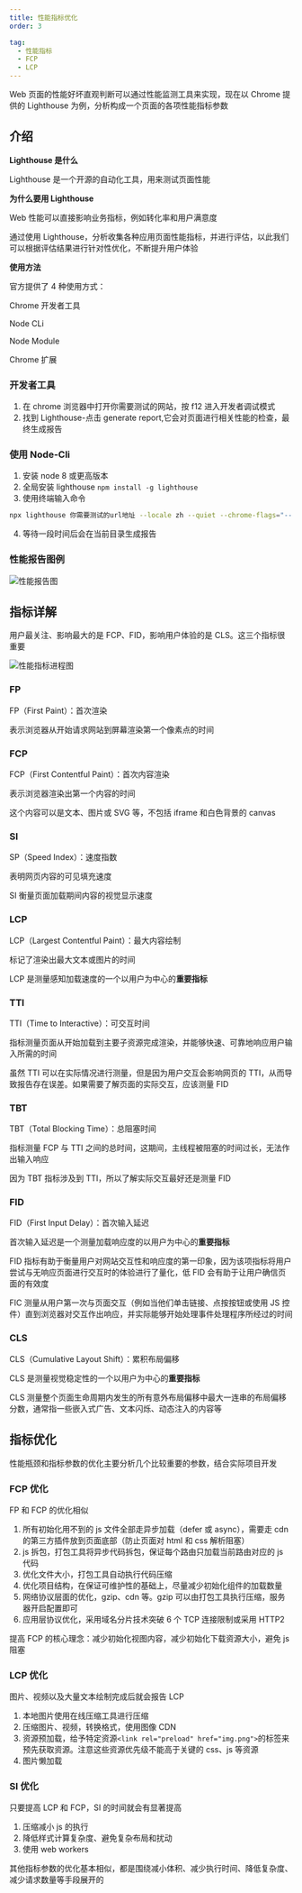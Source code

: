 ```yaml
---
title: 性能指标优化
order: 3

tag:
  - 性能指标
  - FCP
  - LCP
---
```


Web 页面的性能好坏直观判断可以通过性能监测工具来实现，现在以 Chrome 提供的 Lighthouse 为例，分析构成一个页面的各项性能指标参数

## 介绍

**Lighthouse 是什么**

Lighthouse 是一个开源的自动化工具，用来测试页面性能

**为什么要用 Lighthouse**

Web 性能可以直接影响业务指标，例如转化率和用户满意度

通过使用 Lighthouse，分析收集各种应用页面性能指标，并进行评估，以此我们可以根据评估结果进行针对性优化，不断提升用户体验

**使用方法**

官方提供了 4 种使用方式：

Chrome 开发者工具

Node CLi

Node Module

Chrome 扩展

### 开发者工具

1. 在 chrome 浏览器中打开你需要测试的网站，按 f12 进入开发者调试模式
2. 找到 Lighthouse-点击 generate report,它会对页面进行相关性能的检查，最终生成报告

### 使用 Node-Cli

1. 安装 node 8 或更高版本
2. 全局安装 lighthouse `npm install -g lighthouse`
3. 使用终端输入命令

```sh
npx lighthouse 你需要测试的url地址 --locale zh --quiet --chrome-flags="--headless"  --only-categories=performance  --preset=desktop
```

4. 等待一段时间后会在当前目录生成报告

### 性能报告图例

![性能报告图](https://misaka10032.oss-cn-chengdu.aliyuncs.com/performance/1676600558440.jpg)

## 指标详解

用户最关注、影响最大的是 FCP、FID，影响用户体验的是 CLS。这三个指标很重要

![性能指标进程图](https://misaka10032.oss-cn-chengdu.aliyuncs.com/performance/performance-flux.png)

### FP

FP（First Paint）：首次渲染

表示浏览器从开始请求网站到屏幕渲染第一个像素点的时间

### FCP

FCP（First Contentful Paint）：首次内容渲染

表示浏览器渲染出第一个内容的时间

这个内容可以是文本、图片或 SVG 等，不包括 iframe 和白色背景的 canvas

### SI

SP（Speed Index）：速度指数

表明网页内容的可见填充速度

SI 衡量页面加载期间内容的视觉显示速度

### LCP

LCP（Largest Contentful Paint）：最大内容绘制

标记了渲染出最大文本或图片的时间

LCP 是测量感知加载速度的一个以用户为中心的**重要指标**

### TTI

TTI（Time to Interactive）：可交互时间

指标测量页面从开始加载到主要子资源完成渲染，并能够快速、可靠地响应用户输入所需的时间

虽然 TTI 可以在实际情况进行测量，但是因为用户交互会影响网页的 TTI，从而导致报告存在误差。如果需要了解页面的实际交互，应该测量 FID

### TBT

TBT（Total Blocking Time）：总阻塞时间

指标测量 FCP 与 TTI 之间的总时间，这期间，主线程被阻塞的时间过长，无法作出输入响应

因为 TBT 指标涉及到 TTI，所以了解实际交互最好还是测量 FID

### FID

FID（First Input Delay）：首次输入延迟

首次输入延迟是一个测量加载响应度的以用户为中心的**重要指标**

FID 指标有助于衡量用户对网站交互性和响应度的第一印象，因为该项指标将用户尝试与无响应页面进行交互时的体验进行了量化，低 FID 会有助于让用户确信页面的有效度

FIC 测量从用户第一次与页面交互（例如当他们单击链接、点按按钮或使用 JS 控件）直到浏览器对交互作出响应，并实际能够开始处理事件处理程序所经过的时间

### CLS

CLS（Cumulative Layout Shift）：累积布局偏移

CLS 是测量视觉稳定性的一个以用户为中心的**重要指标**

CLS 测量整个页面生命周期内发生的所有意外布局偏移中最大一连串的布局偏移分数，通常指一些嵌入式广告、文本闪烁、动态注入的内容等

## 指标优化

性能瓶颈和指标参数的优化主要分析几个比较重要的参数，结合实际项目开发

### FCP 优化

FP 和 FCP 的优化相似

1. 所有初始化用不到的 js 文件全部走异步加载（defer 或 async），需要走 cdn 的第三方插件放到页面底部（防止页面对 html 和 css 解析阻塞）
2. js 拆包，打包工具将异步代码拆包，保证每个路由只加载当前路由对应的 js 代码
3. 优化文件大小，打包工具自动执行代码压缩
4. 优化项目结构，在保证可维护性的基础上，尽量减少初始化组件的加载数量
5. 网络协议层面的优化，gzip、cdn 等。gzip 可以由打包工具执行压缩，服务器开启配置即可
6. 应用层协议优化，采用域名分片技术突破 6 个 TCP 连接限制或采用 HTTP2

提高 FCP 的核心理念：减少初始化视图内容，减少初始化下载资源大小，避免 js 阻塞

### LCP 优化

图片、视频以及大量文本绘制完成后就会报告 LCP

1. 本地图片使用在线压缩工具进行压缩
2. 压缩图片、视频，转换格式，使用图像 CDN
3. 资源预加载，给予特定资源`<link rel="preload" href="img.png">`的标签来预先获取资源。注意这些资源优先级不能高于关键的 css、js 等资源
4. 图片懒加载

### SI 优化

只要提高 LCP 和 FCP，SI 的时间就会有显著提高

1. 压缩减小 js 的执行
2. 降低样式计算复杂度、避免复杂布局和扰动
3. 使用 web workers

其他指标参数的优化基本相似，都是围绕减小体积、减少执行时间、降低复杂度、减少请求数量等手段展开的
